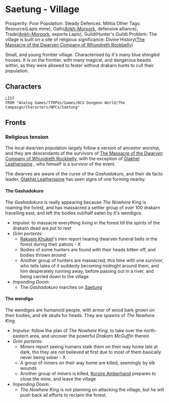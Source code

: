 # Saetung - Village

Prosperity: Poor
Population: Steady
Defences: Militia
Other Tags: Resource(Lapis mine), Oath([Ankh-Morpork](Ankh-Morpork.md), defensive alliance), Trade([Ankh-Morpork](Ankh-Morpork.md), exports Lapis), Guild(Hunter's Guild)
Problem:
The village is built on a site of religious significance:
Divine
History([The Massacre of the Dwarven Company of Whundreth Rockbelly](../Historical%20Events/The%20Massacre%20of%20the%20Dwarven%20Company%20of%20Whundreth%20Rockbelly.md))

Small, and young frontier village. Characterised by it's many blue shingled houses. It is on the frontier, with many magical, and dangerous beasts within, as they were allowed to fester without drakarn hunts to cull their population.

## Characters

````dataview
LIST
FROM "Analog Games/TTRPGs/Games/BCU Dungeon World/The Campaign/Characters/NPCs/Saetung"
````

## Fronts

### Religious tension

The local dwarven population largely follow a version of ancestor worship, and they are descendants of the survivors of [The Massacre of the Dwarven Company of Whundreth Rockbelly](../Historical%20Events/The%20Massacre%20of%20the%20Dwarven%20Company%20of%20Whundreth%20Rockbelly.md), with the exception of [Glakhel Leatherspine](../Characters/NPCs/Saetung/Glakhel%20Leatherspine.md) , who himself is a survivor of the event.

The dwarves are aware of the curse of the *Gashadokuro*, and their de facto leader, [Glakhel Leatherspine](../Characters/NPCs/Saetung/Glakhel%20Leatherspine.md) has seen signs of one forming nearby.

#### The Gashadokuro

The *Gashadokuro* is really appearing because *The Nowhere King* is roaming the forest, and has massacred a settler group of over 100 drakarn travelling east, and left the bodies out/half eaten by it's wendigos.

* *Impulse:* to massacre everything living in the forest till the spirits of the drakarn dead are put to rest
* *Grim portents:*
  * [Rakvem Khukeil](../Characters/NPCs/Saetung/Rakvem%20Khukeil.md)'s men report hearing dwarven funeral bells in the forest during their patrols - X
  * Bodies of some hunters are found with their heads bitten off, and bodies thrown around
  * Another group of hunters are massacred, this time with one survivor, who tells tales of it suddenly becoming midnight around them, and him desperately running away, before passing out in a river, and being carried down to the village
* *Impending Doom:*
  * The *Gashadokuro* marches on [Saetung](Saetung.md)

#### The wendigo

The wendigos are humanoid people, with armor of wood bark grown on their bodies, and elk skulls for heads. They are spawns of *The Nowhere King*.

* *Impulse:* follow the plan of *The Nowhere King*, to take over the north-eastern area, and uncover the powerful *Drakarn McGuffin* therein
* *Grim portents:*
  * Miners report seeing humans stalk them on their way home late at dark, tho they are not believed at first due to most of them basically never being sober - X
  * A group of miners on their way home are killed, seemingly by elk wounds
  * Another group of miners is killed, [Korsire Amberhand](../Characters/NPCs/Saetung/Korsire%20Amberhand.md) prepares to close the mine, and leave the village
* *Impending Doom:*
  * *The Nowhere King* is not planning on attacking the village, but he will push back all efforts to reclaim the forest.
